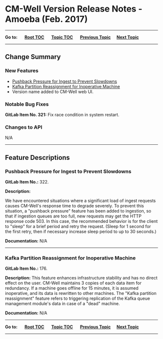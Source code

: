 # CM-Well Version Release Notes - Amoeba (Feb. 2017)

----

**Go to:** &nbsp;&nbsp;&nbsp;&nbsp; [**Root TOC**](CM-Well.RootTOC.md) &nbsp;&nbsp;&nbsp;&nbsp; [**Topic TOC**](ReleaseNotes.TOC.md) &nbsp;&nbsp;&nbsp;&nbsp; [**Previous Topic**](ReleaseNotes.Jan.17.2016.md)&nbsp;&nbsp;&nbsp;&nbsp; [**Next Topic**](ReleaseNotes.Beowulf.Feb.2017.md)  

----

## Change Summary

### New Features

* [Pushback Pressure for Ingest to Prevent Slowdowns](#hdr1)
* [Kafka Partition Reassignment for Inoperative Machine](#hdr2)
* Version name added to CM-Well web UI.

### Notable Bug Fixes
**GitLab Item No. 321:** Fix race condition in system restart.

### Changes to API	
N/A

------------------------------

## Feature Descriptions

<a name="hdr1"></a>
### Pushback Pressure for Ingest to Prevent Slowdowns

**GitLab Item No.:** 322.

**Description:**

We have encountered situations where a significant load of ingest requests causes CM-Well's response time to degrade severely. To prevent this situation, a "pushback pressure" feature has been added to ingestion, so that if ingestion queues are too full, new requests may get the HTTP response code 503. In this case, the recommended behavior is for the client to "sleep" for a brief period and retry the request. (Sleep for 1 second for the first retry, then if necessary increase sleep period to up to 30 seconds.)

**Documentation:** 
N/A

----------

<a name="hdr2"></a>
### Kafka Partition Reassignment for Inoperative Machine

**GitLab Item No.:** 176.

**Description:**
This feature enhances infrastructure stability and has no direct effect on the user. CM-Well maintains 3 copies of each data item for redundancy. If a machine goes offline for 15 minutes, it is assumed inoperative, and its data is rewritten to other machines. The "Kafka partition reassignment" feature refers to triggering replication of the Kafka queue management module's data in case of a "dead" machine.


**Documentation:** 
N/A

----

**Go to:** &nbsp;&nbsp;&nbsp;&nbsp; [**Root TOC**](CM-Well.RootTOC.md) &nbsp;&nbsp;&nbsp;&nbsp; [**Topic TOC**](ReleaseNotes.TOC.md) &nbsp;&nbsp;&nbsp;&nbsp; [**Previous Topic**](ReleaseNotes.Jan.17.2016.md)&nbsp;&nbsp;&nbsp;&nbsp; [**Next Topic**](ReleaseNotes.Beowulf.Feb.2017.md)  

----